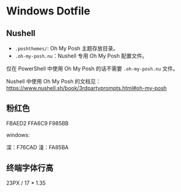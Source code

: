 # Windows Dotfile

## Nushell

- `.poshthemes/`: Oh My Posh 主题存放目录。
- `.oh-my-posh.nu`：Nushell 专用 Oh My Posh 配置文件。

仅在 PowerShell 中使用 Oh My Posh 的话不需要 `.oh-my-posh.nu` 文件。

Nushell 中使用 Oh My Posh 的文档见：  
<https://www.nushell.sh/book/3rdpartyprompts.html#oh-my-posh>

## 粉红色

FBAED2
FFA6C9
F985BB

windows:

深：F76CAD
淺：FA85BA

## 终端字体行高

23PX / 17 \* 1.35
